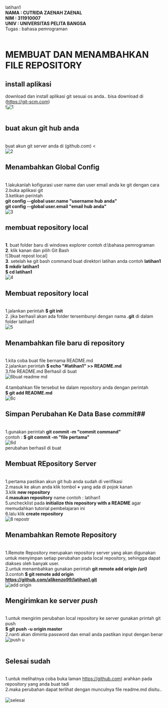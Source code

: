   
latihan1
<br/> **NAMA  : CUTRIDA ZAENAH ZAENAL**
<br/> **NIM   : 311910007**
<br/> **UNIV  : UNIVERSITAS PELITA BANGSA**
<br/> Tugas   : bahasa pemrograman
<br/>
<br/>
# MEMBUAT DAN MENAMBAHKAN FILE REPOSITORY 
## install aplikasi
download dan install aplikasi git sesuai os anda.. bisa download di (https://git-scm.com)
<br/>!![1](https://user-images.githubusercontent.com/56877903/67621947-e4b15b00-f83e-11e9-9622-625104e13103.PNG)
<br/>
<br/>
## buat akun git hub anda
<br/> buat akun git server anda di  (github.com) 
<
<br/>
![2](https://user-images.githubusercontent.com/56877903/67621948-e4b15b00-f83e-11e9-8b16-132f0103a368.PNG)

## Menambahkan Global Config
<br/>1.lakukanlah kofigurasi user name dan user email anda ke git dengan cara
<br/>2.buka aplikasi git
<br/>3.ketikan perintah
<br/> **git config --global user.name "username hub anda"**
<br/> **git config --global user.email "email hub anda"**
<br/>![3](https://user-images.githubusercontent.com/56877903/67621936-e24f0100-f83e-11e9-91d9-be927b6000d2.PNG)
## membuat repository local
<br/>**1**. buat folder baru di windows explorer contoh d:\bahasa pemrograman
<br/>**2**. klik kanan dan pilih Git Bash
<br/>![3buat repost local]
<br/>**3**. setelah ke git bash command buat direktori latihan anda contoh **latihan1**
<br/> **$ mkdir latihan1**
<br/> **$ cd latihan1**
<br/>![4](https://user-images.githubusercontent.com/56877903/67621937-e24f0100-f83e-11e9-8523-827afffa3467.PNG)
## Membuat repository local
<br/>1.jalankan perintah **$ git init**
<br/>2. jika berhasil akan ada folder tersembunyi dengan nama **.git** di dalam folder latihan1
<br/>
![5](https://user-images.githubusercontent.com/56877903/67621938-e2e79780-f83e-11e9-85c2-ea1495a61187.PNG)
<br/>
## Menambahkan file baru di repository
<br/>1.kita coba buat file bernama README.md 
<br/>2.jalankan perintah **$ echo "#latihan1" >> README.md**
<br/>3.file README.md Berhasil di buat
<br/>![6buat readme md](https://user-images.githubusercontent.com/56870558/67308433-4c586500-f524-11e9-95a6-6e56c5455086.jpg)
<br/>
<br/>4.tambahkan file tersebut ke dalam repository anda dengan perintah
<br/>**$ git add README.md**
<br/>![6c](https://user-images.githubusercontent.com/56870558/67308435-4cf0fb80-f524-11e9-82d6-2b44e3065d80.jpg)

## Simpan Perubahan Ke Data Base *commit*##
<br/>1.gunakan perintah **git commit -m "commit command"**
<br/>contoh : **$ git commit -m "file pertama"**
<br/>![6d](https://user-images.githubusercontent.com/56870558/67308437-4cf0fb80-f524-11e9-9781-23501adab517.jpg) 
<br/> perubahan berhasil di buat

## Membuat REpository Server
<br/>1.pertama pastikan akun git hub anda sudah di verifikasi
<br/>2.masuk ke akun anda klik tombol **+** yang ada di pojok kanan
<br/>3.klik **new repository**
<br/>4.**masukan repository** name contoh : latihan1
<br/>5.unchecklist pada **initialize this repository with a README** agar memudahkan tutorial pembelajaran ini
<br/>6.lalu klik **create repository**
<br/>![8 repostr](https://user-images.githubusercontent.com/56870558/67309649-701caa80-f526-11e9-8a09-99d9c9158943.jpg)
<br/>
## Menambahkan Remote Repository 
<br/>1.Remote Repository merupakan repository server yang akan digunakan untuk menyimpan setiap perubahan pada local repository, sehingga dapat diakses oleh banyak user. 
<br/>2.untuk menambahkan gunakan perintah **git remote add origin *(url)***
<br/>3.contoh **$ git remote add origin https://github.com/alikenzo99/latihan1.git**
<br/>![add origin](https://user-images.githubusercontent.com/56870558/67310110-53cd3d80-f527-11e9-818a-8cfb47939cb3.jpg)
<br/>

## Mengirimkan ke server *push*
<br/>1.untuk mengirim perubahan local repository ke server gunakan printah git push
<br/> **$ git push -u origin master**
<br/>2.nanti akan diminta password dan email anda pastikan input dengan benar
<br/>![push u](https://user-images.githubusercontent.com/56870558/67310444-f2599e80-f527-11e9-9da3-3cb37b087c13.jpg)
<br/>
<br/>
## Selesai sudah
<br/>1.untuk melihatnya coba buka laman https://github.com) arahkan pada repository yang anda buat tadi
<br/>2.maka perubahan dapat terlihat dengan munculnya file readme.md disitu..
<br/>
<br/>![selesai](https://user-images.githubusercontent.com/56870558/67310446-f2599e80-f527-11e9-9213-528d4efc1caf.jpg)






